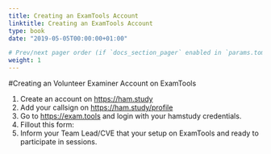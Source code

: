 ```yaml
---
title: Creating an ExamTools Account
linktitle: Creating an ExamTools Account
type: book
date: "2019-05-05T00:00:00+01:00"

# Prev/next pager order (if `docs_section_pager` enabled in `params.toml`)
weight: 1
---
```


#Creating an Volunteer Examiner Account on ExamTools

1. Create an account on https://ham.study
2. Add your callsign on https://ham.study/profile
3. Go to https://exam.tools and login with your hamstudy credentials.
4. Fillout this form:
5. Inform your Team Lead/CVE that your setup on ExamTools and ready to participate in sessions. 